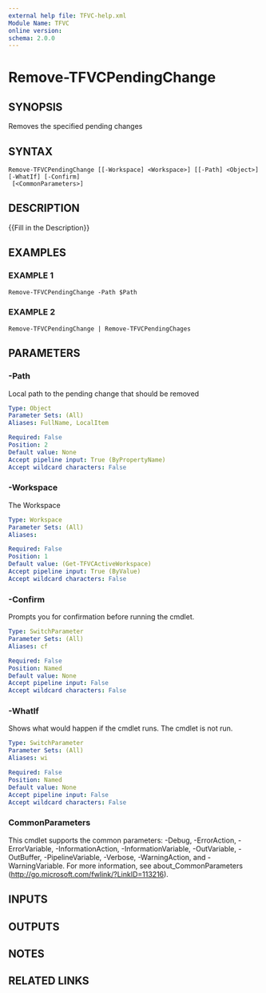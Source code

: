 ```yaml
---
external help file: TFVC-help.xml
Module Name: TFVC
online version:
schema: 2.0.0
---
```


# Remove-TFVCPendingChange

## SYNOPSIS
Removes the specified pending changes

## SYNTAX

```
Remove-TFVCPendingChange [[-Workspace] <Workspace>] [[-Path] <Object>] [-WhatIf] [-Confirm]
 [<CommonParameters>]
```

## DESCRIPTION
{{Fill in the Description}}

## EXAMPLES

### EXAMPLE 1
```
Remove-TFVCPendingChange -Path $Path
```

### EXAMPLE 2
```
Remove-TFVCPendingChange | Remove-TFVCPendingChages
```

## PARAMETERS

### -Path
Local path to the pending change that should be removed

```yaml
Type: Object
Parameter Sets: (All)
Aliases: FullName, LocalItem

Required: False
Position: 2
Default value: None
Accept pipeline input: True (ByPropertyName)
Accept wildcard characters: False
```

### -Workspace
The Workspace

```yaml
Type: Workspace
Parameter Sets: (All)
Aliases:

Required: False
Position: 1
Default value: (Get-TFVCActiveWorkspace)
Accept pipeline input: True (ByValue)
Accept wildcard characters: False
```

### -Confirm
Prompts you for confirmation before running the cmdlet.

```yaml
Type: SwitchParameter
Parameter Sets: (All)
Aliases: cf

Required: False
Position: Named
Default value: None
Accept pipeline input: False
Accept wildcard characters: False
```

### -WhatIf
Shows what would happen if the cmdlet runs.
The cmdlet is not run.

```yaml
Type: SwitchParameter
Parameter Sets: (All)
Aliases: wi

Required: False
Position: Named
Default value: None
Accept pipeline input: False
Accept wildcard characters: False
```

### CommonParameters
This cmdlet supports the common parameters: -Debug, -ErrorAction, -ErrorVariable, -InformationAction, -InformationVariable, -OutVariable, -OutBuffer, -PipelineVariable, -Verbose, -WarningAction, and -WarningVariable. For more information, see about_CommonParameters (http://go.microsoft.com/fwlink/?LinkID=113216).

## INPUTS

## OUTPUTS

## NOTES

## RELATED LINKS
